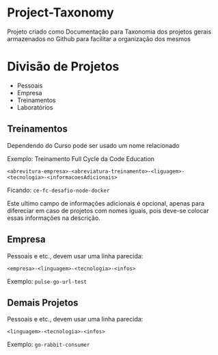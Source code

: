 # Project-Taxonomy
Projeto criado como Documentação para Taxonomia dos projetos gerais armazenados no Github para facilitar a organização dos mesmos

# Divisão de Projetos
- Pessoais
- Empresa
- Treinamentos
- Laboratórios

## Treinamentos
Dependendo do Curso pode ser usado um nome relacionado

Exemplo:
Treinamento Full Cycle da Code Education


```
<abrevitura-empresa>-<abreviatura-treinamento>-<liguagem>-<tecnologia>-<informacoesAdicionais>
```
Ficando: `ce-fc-desafio-node-docker`

Este ultimo campo de informações adicionais é opcional, apenas para difereciar em caso de projetos com nomes iguais, pois deve-se colocar essas informações na descrição.

## Empresa
Pessoais e etc., devem usar uma linha parecida:
```
<empresa>-<linguagem>-<tecnologia>-<infos>
```

Exemplo: `pulse-go-url-test`

## Demais Projetos
Pessoais e etc., devem usar uma linha parecida:
```
<linguagem>-<tecnologia>-<infos>
```

Exemplo: `go-rabbit-consumer`
